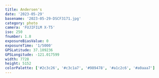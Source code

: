 ```yaml
---
title: Andersen's
date: '2023-05-29'
basename: '2023-05-29-DSCF3171.jpg'
category: photo
camera: 'FUJIFILM X-T5'
iso: 250
fnumber: 1.8
exposureBiasValue: 0
exposureTime: '1/5000'
GPSLatitude: 37.109236
GPSLongitude: -121.017599
width: 7728
height: 5152
colorPalette: ['#2c3c26', '#c3c1a7', '#989478', '#a1c2c6', '#a0aaa7']
---
```

